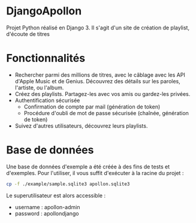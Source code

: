 # DjangoApollon
Projet Python réalisé en Django 3.
Il s'agit d'un site de création de playlist, d'écoute de titres

# Fonctionnalités 
- Rechercher parmi des millions de titres, avec le câblage avec les API d'Apple Music et de Genius. Découvrez des détails sur les paroles, l'artiste, ou l'album.
- Créez des playlists. Partagez-les avec vos amis ou gardez-les privées.
- Authentification sécurisée 
  - Confirmation de compte par mail (génération de token)
  - Procédure d'oubli de mot de passe sécurisée (chaînée, génération de token)
- Suivez d'autres utilisateurs, découvrez leurs playlists.

# Base de données 
Une base de données d'exemple a été créée à des fins de tests et d'exemples.
Pour l'utiliser, il vous suffit d'exécuter à la racine du projet :
```bash
cp -f ./example/sample.sqlite3 apollon.sqlite3
```
Le superutilisateur est alors accessible :
- username : apollon-admin
- password : apollondjango